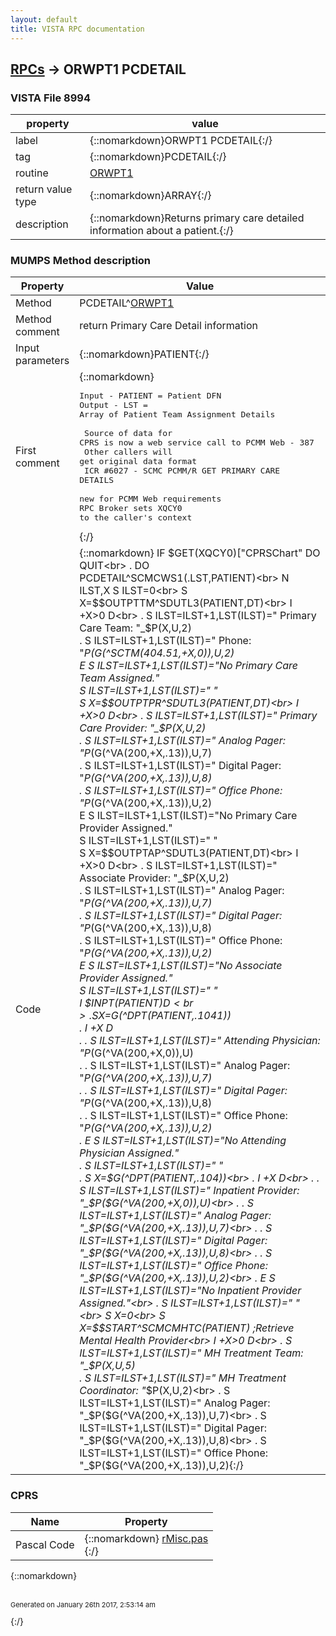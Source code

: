 ```yaml
---
layout: default
title: VISTA RPC documentation
---
```




## [RPCs](TableOfContent.md) &#8594; ORWPT1 PCDETAIL 



### VISTA File 8994 


 property | value 
--- | --- 
 label | {::nomarkdown}ORWPT1 PCDETAIL{:/}
 tag | {::nomarkdown}PCDETAIL{:/}
 routine | [ORWPT1](http://code.osehra.org/dox/Routine_ORWPT1_source.html)
 return value type | {::nomarkdown}ARRAY{:/}
 description | {::nomarkdown}Returns primary care detailed information about a patient.{:/}


### MUMPS Method description

 Property | Value 
 --- | --- 
 Method | PCDETAIL^[ORWPT1](http://code.osehra.org/dox/Routine_ORWPT1_source.html)
 Method comment | return Primary Care Detail information
 Input parameters | {::nomarkdown}PATIENT{:/}
 First comment | {::nomarkdown}<pre>Input - PATIENT = Patient DFN<br/>Output - LST = Array of Patient Team Assignment Details<br/><br/> Source of data for CPRS is now a web service call to PCMM Web - 387<br/> Other callers will get original data format<br/> ICR #6027 - SCMC PCMM/R GET PRIMARY CARE DETAILS<br/><br/>new for PCMM Web requirements<br/>RPC Broker sets XQCY0 to the caller's context</pre>{:/}
 Code | {::nomarkdown}  IF $GET(XQCY0)["CPRSChart" DO  QUIT<br> . DO PCDETAIL^SCMCWS1(.LST,PATIENT)<br> N ILST,X S ILST=0<br> S X=$$OUTPTTM^SDUTL3(PATIENT,DT)<br> I +X>0 D<br> . S ILST=ILST+1,LST(ILST)="        Primary Care Team:  "_$P(X,U,2)<br> . S ILST=ILST+1,LST(ILST)="                    Phone:  "_$P($G(^SCTM(404.51,+X,0)),U,2)<br> E  S ILST=ILST+1,LST(ILST)="No Primary Care Team Assigned."<br> S ILST=ILST+1,LST(ILST)=" "<br> S X=$$OUTPTPR^SDUTL3(PATIENT,DT)<br> I +X>0 D<br> . S ILST=ILST+1,LST(ILST)="    Primary Care Provider:  "_$P(X,U,2)<br> . S ILST=ILST+1,LST(ILST)="             Analog Pager:  "_$P($G(^VA(200,+X,.13)),U,7)<br> . S ILST=ILST+1,LST(ILST)="            Digital Pager:  "_$P($G(^VA(200,+X,.13)),U,8)<br> . S ILST=ILST+1,LST(ILST)="             Office Phone:  "_$P($G(^VA(200,+X,.13)),U,2)<br> E  S ILST=ILST+1,LST(ILST)="No Primary Care Provider Assigned."<br> S ILST=ILST+1,LST(ILST)=" "<br> S X=$$OUTPTAP^SDUTL3(PATIENT,DT)<br> I +X>0 D<br> . S ILST=ILST+1,LST(ILST)="       Associate Provider:  "_$P(X,U,2)<br> . S ILST=ILST+1,LST(ILST)="             Analog Pager:  "_$P($G(^VA(200,+X,.13)),U,7)<br> . S ILST=ILST+1,LST(ILST)="            Digital Pager:  "_$P($G(^VA(200,+X,.13)),U,8)<br> . S ILST=ILST+1,LST(ILST)="             Office Phone:  "_$P($G(^VA(200,+X,.13)),U,2)<br> E  S ILST=ILST+1,LST(ILST)="No Associate Provider Assigned."<br> S ILST=ILST+1,LST(ILST)=" "<br> I $$INPT(PATIENT) D<br> . S X=$G(^DPT(PATIENT,.1041))<br> . I +X D<br> . . S ILST=ILST+1,LST(ILST)="      Attending Physician:  "_$P($G(^VA(200,+X,0)),U)<br> . . S ILST=ILST+1,LST(ILST)="             Analog Pager:  "_$P($G(^VA(200,+X,.13)),U,7)<br> . . S ILST=ILST+1,LST(ILST)="            Digital Pager:  "_$P($G(^VA(200,+X,.13)),U,8)<br> . . S ILST=ILST+1,LST(ILST)="             Office Phone:  "_$P($G(^VA(200,+X,.13)),U,2)<br> . E  S ILST=ILST+1,LST(ILST)="No Attending Physician Assigned."<br> . S ILST=ILST+1,LST(ILST)=" "<br> . S X=$G(^DPT(PATIENT,.104))<br> . I +X D<br> . . S ILST=ILST+1,LST(ILST)="       Inpatient Provider:  "_$P($G(^VA(200,+X,0)),U)<br> . . S ILST=ILST+1,LST(ILST)="             Analog Pager:  "_$P($G(^VA(200,+X,.13)),U,7)<br> . . S ILST=ILST+1,LST(ILST)="            Digital Pager:  "_$P($G(^VA(200,+X,.13)),U,8)<br> . . S ILST=ILST+1,LST(ILST)="             Office Phone:  "_$P($G(^VA(200,+X,.13)),U,2)<br> . E  S ILST=ILST+1,LST(ILST)="No Inpatient Provider Assigned."<br> . S ILST=ILST+1,LST(ILST)=" "<br> S X=0<br> S X=$$START^SCMCMHTC(PATIENT) ;Retrieve Mental Health Provider<br> I +X>0 D<br> . S ILST=ILST+1,LST(ILST)="        MH Treatment Team:  "_$P(X,U,5)<br> . S ILST=ILST+1,LST(ILST)=" MH Treatment Coordinator:  "_$P(X,U,2)<br> . S ILST=ILST+1,LST(ILST)="             Analog Pager:  "_$P($G(^VA(200,+X,.13)),U,7)<br> . S ILST=ILST+1,LST(ILST)="            Digital Pager:  "_$P($G(^VA(200,+X,.13)),U,8)<br> . S ILST=ILST+1,LST(ILST)="             Office Phone:  "_$P($G(^VA(200,+X,.13)),U,2){:/}


### CPRS

 Name | Property 
 --- | --- 
 Pascal Code | {::nomarkdown} <a href="https://github.com/OSEHRA/VistA/blob/master/Packages/Order%20Entry%20Results%20Reporting/CPRS/CPRS-Chart/rMisc.pas">rMisc.pas</a><br/>{:/}

{::nomarkdown} <br/><br/><p style="font-size: 11px">Generated on January 26th 2017, 2:53:14 am</p>{:/}